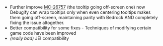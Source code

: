 - Further improve [MC-26757](https://bugs.mojang.com/browse/MC-26757) (the tooltip going off-screen one)
  now Debugify can wrap tooltips only when even centering tooltips makes them going off-screen,
  maintaining parity with Bedrock AND completely fixing the issue altogether.
- Better compatibility for some fixes - Techniques of modifying certain game code have been improved
- *(really bad)* JEI compatibility
